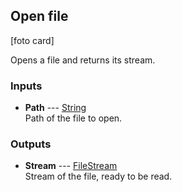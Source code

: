 ## Open file

[foto card]

Opens a file and returns its stream.

### Inputs

* **Path** --- [String](types/String.html)  
  Path of the file to open.

### Outputs

* **Stream** --- [FileStream](types/FileStream.html)  
  Stream of the file, ready to be read.

